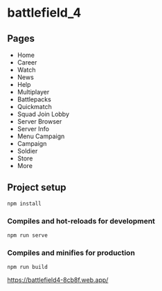 # battlefield_4

## Pages
- Home
- Career
- Watch
- News
- Help
- Multiplayer
- Battlepacks
- Quickmatch
- Squad Join Lobby
- Server Browser
- Server Info
- Menu Campaign
- Campaign
- Soldier
- Store
- More

## Project setup
```
npm install
```

### Compiles and hot-reloads for development
```
npm run serve
```

### Compiles and minifies for production
```
npm run build
```

https://battlefield4-8cb8f.web.app/
